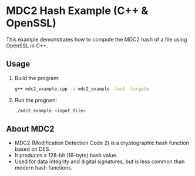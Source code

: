 # MDC2 Hash Example (C++ & OpenSSL)

This example demonstrates how to compute the MDC2 hash of a file using OpenSSL in C++.

## Usage

1. Build the program:
   ```sh
   g++ mdc2_example.cpp -o mdc2_example -lssl -lcrypto
   ```
2. Run the program:
   ```sh
   ./mdc2_example <input_file>
   ```

## About MDC2
- MDC2 (Modification Detection Code 2) is a cryptographic hash function based on DES.
- It produces a 128-bit (16-byte) hash value.
- Used for data integrity and digital signatures, but is less common than modern hash functions.
